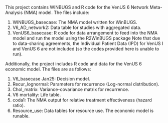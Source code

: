 This project contains WINBUGS and R code for the VenUS 6 Network Meta-Analysis (NMA) model. The files include:

1. WINBUGS_basecase: The NMA model written for WinBUGS.
2. V6_AD_network2: Data table for studies with aggregated data.
3. VenUS6_basecase: R code for data arrangement to feed into the NMA model and run the model using the R2WinBUGS package 
Note that due to data-sharing agreements, the Individual Patient Data (IPD) for VenUS I and VenUS 6 are not included (so the codes provided here is unable to run).


Additionally, the project includes R code and data for the VenUS 6 economic model. The files are as follows:


1. V6_basecase Jan25: Decision model.
2. Recur_lognormal: Parameters for recurrence (Log-normal distribution).
3. Chol_matrix: Variance-covariance matrix for recurrence.
4. V6 mortality: Life table.
5. coda1: The NMA output for relative treatment effectiveness (hazard ratio).
6. Resource_use: Data tables for resource use.
The economic model is runable.

